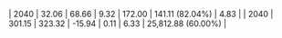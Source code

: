 | 2040 | 32.06 | 68.66 |  9.32 | 172.00 | 141.11 (82.04%) | 4.83 |
| 2040 | 301.15 | 323.32 | -15.94 | 0.11 | 6.33 | 25,812.88 (60.00%) |

